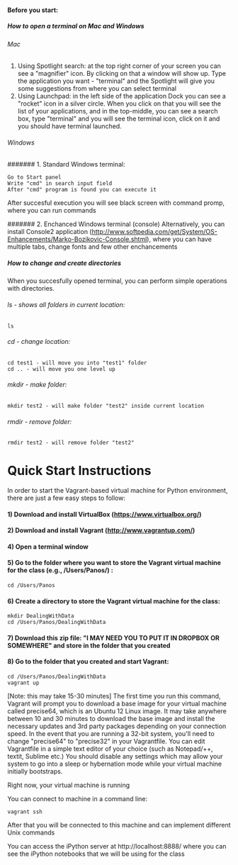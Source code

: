 ﻿#### Before you start:
##### How to open a terminal on Mac and Windows

###### Mac

1. Using Spotlight search:
at the top right corner of your screen you can see a "magnifier" icon. By clicking on that a window will show up. Type the application you want - "terminal" and the Spotlight will give you some suggestions from where you can select terminal
2. Using Launchpad:
in the left side of the application Dock you can see a "rocket" icon in a silver circle.
When you click on that you will see the list of your applications, and in the top-middle, you can see a search box, type "terminal" and you will see the terminal icon, click on it and you should have terminal launched.

###### Windows
####### 1. Standard Windows terminal:

    Go to Start panel
    Write "cmd" in search input field
    After "cmd" program is found you can execute it

After succesful execution you will see black screen with command promp, where you can run commands

####### 2. Enchanced Windows terminal (console)
Alternatively, you can install Console2 application (http://www.softpedia.com/get/System/OS-Enhancements/Marko-Bozikovic-Console.shtml), where you can have multiple tabs, change fonts and few other enchancements

##### How to change and create directories
When you succesfully opened terminal, you can perform simple operations with directories.
###### ls - shows all folders in current location:
    ls

###### cd - change location:
    cd test1 - will move you into "test1" folder
    cd .. - will move you one level up 

###### mkdir - make folder:
    mkdir test2 - will make folder "test2" inside current location

###### rmdir - remove folder:
    rmdir test2 - will remove folder "test2"

Quick Start Instructions
=================================
In order to start the Vagrant-based virtual machine for Python environment, there are just a few easy steps to follow:

#### 1) Download and install VirtualBox (https://www.virtualbox.org/)

#### 2) Download and install Vagrant (http://www.vagrantup.com/)

#### 4) Open a terminal window

#### 5) Go to the folder where you want to store the Vagrant virtual machine for the class (e.g., /Users/Panos/) :
    cd /Users/Panos

#### 6) Create a directory to store the Vagrant virtual machine for the class:
    mkdir DealingWithData
    cd /Users/Panos/DealingWithData

#### 7) Download this zip file: "I MAY NEED YOU TO PUT IT IN DROPBOX OR SOMEWHERE" and store in the folder that you created

#### 8) Go to the folder that you created and start Vagrant:

    cd /Users/Panos/DealingWithData
    vagrant up
[Note: this may take 15-30 minutes]
The first time you run this command, Vagrant will prompt you to download a base image for your virtual machine called precise64, which is an Ubuntu 12 Linux image. It may take anywhere between 10 and 30 minutes to download the base image and install the necessary updates and 3rd party packages depending on your connection speed.
In the event that you are running a 32-bit system, you'll need to change "precise64" to "precise32" in your Vagrantfile.
You can edit Vagrantfile in a simple text editor of your choice (such as Notepad/++, textit, Sublime etc.)
You should disable any settings which may allow your system to go into a sleep or hybernation mode while your virtual machine initially bootstraps.

Right now, your virtual machine is running

You can connect to machine in a command line:

    vagrant ssh

After that you will be connected to this machine and can implement different Unix commands

You can access the iPython server at http://localhost:8888/ where you
can see the iPython notebooks that we will be using for the class